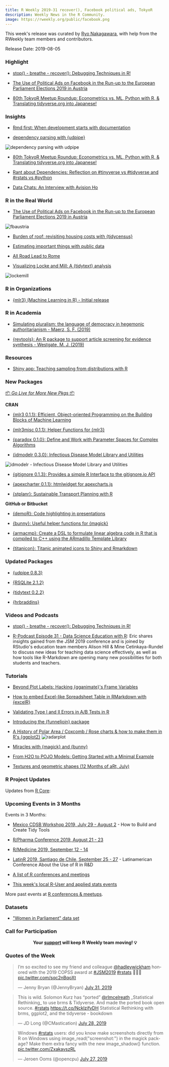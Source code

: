 ```yaml
---
title: R Weekly 2019-31 recover(), Facebook political ads, TokyoR
description: Weekly News in the R Community.
image: https://rweekly.org/public/facebook.png
---
```


This week's release was curated by [Ryo Nakagawara](https://twitter.com/R_by_Ryo), with help from the RWeekly team members and contributors.

Release Date: 2019-08-05

### Highlight

+ [stop() - breathe - recover(): Debugging Techniques in R!](https://www.youtube.com/watch?v=M5n_2jmdJ_8)

+ [The Use of Political Ads on Facebook in the Run-up to the European Parliament Elections 2019 in Austria](http://rpubs.com/zoowalk/FB_EP2019/)

+ [80th TokyoR Meetup Roundup: Econometrics vs. ML, Python with R, & Translating tidyverse.org into Japanese!](https://ryo-n7.github.io/2019-08-02-tokyoR-80-roundup/)

### Insights

+ [Rmd first: When development starts with documentation](https://rtask.thinkr.fr/when-development-starts-with-documentation/)

+ [dependency parsing with {udpipe}](http://bnosac.be/index.php/blog/93-dependency-parsing-with-udpipe/)

![dependency parsing with udpipe](https://raw.githubusercontent.com/rweekly/image/master/2019-08-05/udpipe1.png)

+ [80th TokyoR Meetup Roundup: Econometrics vs. ML, Python with R, & Translating tidyverse.org into Japanese!](https://ryo-n7.github.io/2019-08-02-tokyoR-80-roundup/)

+ [Rant about Dependencies: Reflection on #tinyverse vs #tidyverse and #rstats vs #python](https://www.ddrive.no/post/rant-about-dependencies/)

+ [Data Chats: An Interview with Avision Ho](https://martinctc.github.io/blog/data-chats-an-interview-with-avision-ho/)

### R in the Real World

+ [The Use of Political Ads on Facebook in the Run-up to the European Parliament Elections 2019 in Austria](http://rpubs.com/zoowalk/FB_EP2019/)

![fbaustria](https://raw.githubusercontent.com/rweekly/image/master/2019-08-05/FBaustria.png)

+ [Burden of roof: revisiting housing costs with {tidycensus}](https://austinwehrwein.com/data-visualization/housing/)

+ [Estimating important things with public data](http://www.datalorax.com/post/estimating-important-things-with-public-data/)

+ [All Road Lead to Rome](https://datawookie.netlify.com/blog/2019/07/all-roads-lead-to-rome/)

+ [Visualizing Locke and Mill: A {tidytext} analysis](https://sethdobson.netlify.com/2019/07/24/visualizing-locke-and-mill-a-tidytext-analysis/)

![lockemill](https://raw.githubusercontent.com/rweekly/image/master/2019-08-05/jsmill-locke.png)

###  R in Organizations

+ [{mlr3} (Machine Learning in R) - Initial release](https://mlr-org.com/docs/mlr3-0-1-0/)

###  R in Academia

+ [Simulating pluralism: the language of democracy in hegemonic authoritarianism - Maerz, S. F. (2019)](https://www.tandfonline.com/doi/full/10.1080/2474736X.2019.1605834)

+ [{revtools}: An R package to support article screening for evidence synthesis - Westgate, M. J. (2019)](https://onlinelibrary.wiley.com/doi/abs/10.1002/jrsm.1374)

###  Resources

+ [Shiny app: Teaching sampling from distributions with R](http://shiny.psy.gla.ac.uk/debruine/simulate/)

###  New Packages

<p class="added-hostname"><a href="https://rweekly.org/live" target="_blank" class="externalLink">📦 <i>Go Live for More New Pkgs</i> 📦</a></p>

**CRAN**

+ [{mlr3 0.1.1}: Efficient, Object-oriented Programming on the Building Blocks of Machine Learning](https://cran.r-project.org/web/packages/mlr3/index.html)

+ [{mlr3misc 0.1.1}: Helper Functions for {mlr3}](https://cran.r-project.org/web/packages/mlr3misc/index.html)

+ [{paradox 0.1.0}: Define and Work with Parameter Spaces for Complex Algorithms](https://cran.r-project.org/web/packages/paradox/index.html)

+ [{idmodelr 0.3.0}: Infectious Disease Model Library and Utilities](https://cran.r-project.org/package=idmodelr/)

![idmodelr - Infectious Disease Model Library and Utilities](https://raw.githubusercontent.com/rweekly/image/master/2019-08-05/idmodelr.png)

+ [{gitignore 0.1.3}: Provides a simple R Interface to the gitignore.io API](https://github.com/ropensci/gitignore)

+ [{apexcharter 0.1.1}: htmlwidget for apexcharts.js](https://github.com/dreamRs/apexcharter/)

+ [{stplanr}: Sustainable Transport Planning with R](https://cran.r-project.org/web/packages/stplanr/index.html)

**GitHub or Bitbucket**

+ [{demoR}: Code highlighting in presentations](https://web.calpoly.edu/~kbodwin/demoR/articles/demoR.html)

+ [{bunny}: Useful helper functions for {magick}](https://github.com/dmi3kno/bunny/)

+ [{armacmp}: Create a DSL to formulate linear algebra code in R that is compiled to C++ using the ARmadillo Template Library](https://github.com/dirkschumacher/armacmp)

+ [{titanicon}: Titanic animated icons to Shiny and Rmarkdown](https://github.com/JohnCoene/titanicon/)

### Updated Packages

+ [{udpipe 0.8.3}](http://bnosac.be/index.php/blog/92-update-of-udpipe/)

+ [{RSQLite 2.1.2}](https://github.com/r-dbi/RSQLite/)

+ [{tidytext 0.2.2}](https://cran.r-project.org/web/packages/tidytext/index.html)

+ [{hrbraddins}](https://gitlab.com/hrbrmstr/hrbraddins/)

###  Videos and Podcasts

+ [stop() - breathe - recover(): Debugging Techniques in R!](https://www.youtube.com/watch?v=M5n_2jmdJ_8)

+ [R-Podcast Episode 31 - Data Science Education with R](https://r-podcast.org/31): Eric shares insights gained from the JSM 2019 conference and is joined by RStudio's education team members Alison Hill & Mine Cetinkaya-Rundel to discuss new ideas for teaching data science effectively, as well as how tools like R-Markdown are opening many new possibilities for both students and teachers.

###  Tutorials

+ [Beyond Plot Labels: Hacking {gganimate}'s Frame Variables](https://data-chronicler.netlify.com/2019/07/24/2019-07-24-beyond-plot-labels-hacking-gganimate-s-frame-variables/)

+ [How to embed Excel-like Spreadsheet Table in RMarkdown with {excelR}](https://www.programmingwithr.com/how-to-embed-excel-like-spreadsheet-table-in-rmarkdown/)

+ [Validating Type I and II Errors in A/B Tests in R](https://rviews.rstudio.com/2019/07/31/validating-type-i-and-ii-errors-in-a-b-tests-in-r/)

+ [Introducing the {funneljoin} package](https://hookedondata.org/introducing-the-funneljoin-package/)

+ [A History of Polar Area / Coxcomb / Rose charts & how to make them in R's {ggplot2}](https://www.sportschord.com/post/polar_area_charts_tutorial/)
![radarplot](https://raw.githubusercontent.com/rweekly/image/master/2019-08-05/radarplot.png)

+ [Miracles with {magick} and {bunny}](https://www.ddrive.no/post/miracles-with-magick-and-bunny/)

+ [From H2O to POJO Models: Getting Started with a Minimal Example](https://www.onceupondata.com/2019/07/13/h2o-pojo-models/)

+ [Textures and geometric shapes (12 Months of aRt, July)](https://www.williamrchase.com/post/textures-and-geometric-shapes-12-months-of-art-july/)

<!--<div class="post-more-begi
n></div><div class="post-more-end"></div>-->

###  R Project Updates

Updates from [R Core](http://developer.r-project.org/blosxom.cgi/R-devel/NEWS):

###  Upcoming Events in 3 Months

Events in 3 Months:

+ [Mexico CDSB Workshop 2019, July 29 - August 2](https://comunidadbioinfo.github.io/post/building-tidy-tools-cdsb-runconf-2019/) - How to Build and Create Tidy Tools

+ [R/Pharma Conference 2019, August 21 - 23](http://rinpharma.com/)

+ [R/Medicine 2019, September 12 - 14](https://r-medicine.com/)

+ [LatinR 2019, Santiago de Chile, September 25 - 27](http://latin-r.com) - Latinamerican Conference About the Use of R in R&D

+ [A list of R conferences and meetings](https://jumpingrivers.github.io/meetingsR/events.html)

+ [This week's local R-User and applied stats events](https://community.rstudio.com/c/irl)


More past events at [R conferences & meetups](https://conf.rweekly.org).

### Datasets

+ ["Women in Parliament" data set](https://github.com/saghirb/Women-in-Parliament-Hex-Sticker)

###  Call for Participation


<p class="hide-support added-hostname support-rweekly" style="text-align: center;font-weight: bold;">Your <a class="non-visited externalLink" href="https://www.patreon.com/rweekly" onclick="pas(this)">support</a> will keep R Weekly team moving! 💡</p>

###  Quotes of the Week

<blockquote class="twitter-tweet"><p lang="en" dir="ltr">I’m so excited to see my friend and colleague <a href="https://twitter.com/hadleywickham?ref_src=twsrc%5Etfw">@hadleywickham</a> honored with the 2019 COPSS award at <a href="https://twitter.com/hashtag/JSM2019?src=hash&amp;ref_src=twsrc%5Etfw">#JSM2019</a> <a href="https://twitter.com/hashtag/rstats?src=hash&amp;ref_src=twsrc%5Etfw">#rstats</a> 👏👏👏 <a href="https://t.co/sqc2nBqoXt">pic.twitter.com/sqc2nBqoXt</a></p>&mdash; Jenny Bryan (@JennyBryan) <a href="https://twitter.com/JennyBryan/status/1156704920495513600?ref_src=twsrc%5Etfw">July 31, 2019</a></blockquote> <script async src="https://platform.twitter.com/widgets.js" charset="utf-8"></script> 

<blockquote class="twitter-tweet"><p lang="en" dir="ltr">This is wild. Solomon Kurz has “ported” <a href="https://twitter.com/rlmcelreath?ref_src=twsrc%5Etfw">@rlmcelreath</a> _Statistical Rethinking_ to use brms &amp; Tidyverse. And made the ported book open source. <a href="https://twitter.com/hashtag/rstats?src=hash&amp;ref_src=twsrc%5Etfw">#rstats</a> <a href="https://t.co/NcklzifvDH">https://t.co/NcklzifvDH</a> Statistical Rethinking with brms, ggplot2, and the tidyverse - bookdown</p>&mdash; JD Long (@CMastication) <a href="https://twitter.com/CMastication/status/1155451998373896192?ref_src=twsrc%5Etfw">July 28, 2019</a></blockquote> <script async src="https://platform.twitter.com/widgets.js" charset="utf-8"></script> 

<blockquote class="twitter-tweet"><p lang="en" dir="ltr">Windows <a href="https://twitter.com/hashtag/rstats?src=hash&amp;ref_src=twsrc%5Etfw">#rstats</a> users: did you know make screenshots directly from R on Windows using image_read(&quot;screenshot:&quot;) in the magick package? Make them extra fancy with the new image_shadow() function. <a href="https://t.co/ZxakavszRL">pic.twitter.com/ZxakavszRL</a></p>&mdash; Jeroen Ooms (@opencpu) <a href="https://twitter.com/opencpu/status/1155078546102083584?ref_src=twsrc%5Etfw">July 27, 2019</a></blockquote> <script async src="https://platform.twitter.com/widgets.js" charset="utf-8"></script> 

